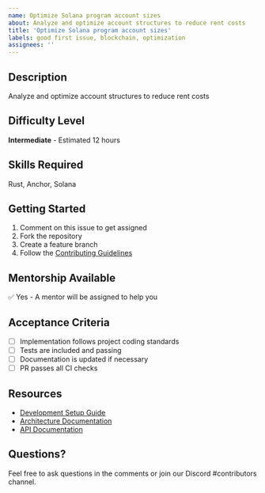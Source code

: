 ```yaml
---
name: Optimize Solana program account sizes
about: Analyze and optimize account structures to reduce rent costs
title: 'Optimize Solana program account sizes'
labels: good first issue, blockchain, optimization
assignees: ''
---
```


## Description
Analyze and optimize account structures to reduce rent costs

## Difficulty Level
**Intermediate** - Estimated 12 hours

## Skills Required
Rust, Anchor, Solana

## Getting Started
1. Comment on this issue to get assigned
2. Fork the repository
3. Create a feature branch
4. Follow the [Contributing Guidelines](../CONTRIBUTING.md)

## Mentorship Available
✅ Yes - A mentor will be assigned to help you

## Acceptance Criteria
- [ ] Implementation follows project coding standards
- [ ] Tests are included and passing
- [ ] Documentation is updated if necessary
- [ ] PR passes all CI checks

## Resources
- [Development Setup Guide](../docs/development/setup.md)
- [Architecture Documentation](../docs/architecture/)
- [API Documentation](../docs/api/)

## Questions?
Feel free to ask questions in the comments or join our Discord #contributors channel.
